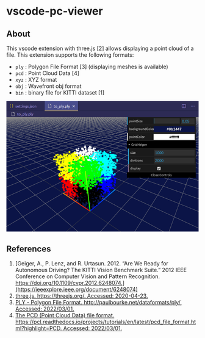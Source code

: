 # vscode-pc-viewer
## About
This vscode extension with three.js [2] allows displaying a point cloud of a file. This extension supports the following formats:

- `ply` : Polygon File Format [3] (displaying meshes is available)
- `pcd` : Point Cloud Data [4]
- `xyz` : XYZ format
- `obj` : Wavefront obj format
- `bin` : binary file for KITTI dataset [1]

![fig1](img/fig1.png)

## References
1. [Geiger, A., P. Lenz, and R. Urtasun. 2012. “Are We Ready for Autonomous Driving? The KITTI Vision Benchmark Suite.” 2012 IEEE Conference on Computer Vision and Pattern Recognition. https://doi.org/10.1109/cvpr.2012.6248074.](https://ieeexplore.ieee.org/document/6248074)
2. [three.js. https://threejs.org/. Accessed: 2020-04-23.](https://threejs.org/)
3. [PLY - Polygon File Format. http://paulbourke.net/dataformats/ply/, Accessed: 2022/03/01.](http://paulbourke.net/dataformats/ply/)
4. [The PCD (Point Cloud Data) file format. https://pcl.readthedocs.io/projects/tutorials/en/latest/pcd_file_format.html?highlight=PCD. Accessed: 2022/03/01.](https://pcl.readthedocs.io/projects/tutorials/en/latest/pcd_file_format.html?highlight=PCD)
